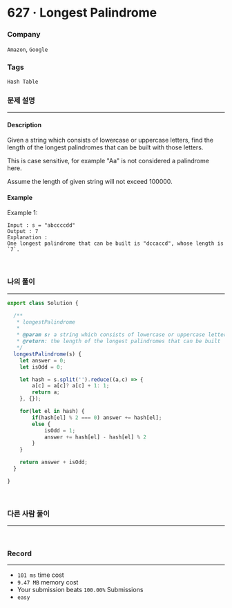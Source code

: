 627 · Longest Palindrome
===
### Company
`Amazon`, `Google`

### Tags
`Hash Table`

### 문제 설명
---
#### Description
Given a string which consists of lowercase or uppercase letters, find the length of the longest palindromes that can be built with those letters.

This is case sensitive, for example "Aa" is not considered a palindrome here.

Assume the length of given string will not exceed 100000.

#### Example
Example 1:
```
Input : s = "abccccdd"
Output : 7
Explanation :
One longest palindrome that can be built is "dccaccd", whose length is `7`.
```

<br>

### 나의 풀이
---
```js
export class Solution {

  /**
   * longestPalindrome
   *
   * @param s: a string which consists of lowercase or uppercase letters
   * @return: the length of the longest palindromes that can be built
   */
  longestPalindrome(s) {
    let answer = 0;
    let isOdd = 0;

    let hash = s.split('').reduce((a,c) => {
        a[c] = a[c]? a[c] + 1: 1;
        return a;
    }, {});

    for(let el in hash) {
        if(hash[el] % 2 === 0) answer += hash[el];
        else {
            isOdd = 1;
            answer += hash[el] - hash[el] % 2
        }
    }

    return answer + isOdd;
  }

}
```
<br>

### 다른 사람 풀이
---
<br>

### Record
---
- `101 ms` time cost
- `9.47 MB` memory cost
- Your submission beats `100.00%` Submissions
- `easy`

<br>
